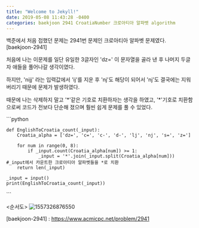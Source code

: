 ```yaml
---
title: "Welcome to Jekyll!"
date: 2019-05-08 11:43:28 -0400
categories: baekjoon 2941 CroatiaNumber 크로아티아 알파벳 algorithm
---
```

백준에서 처음 접했던 문제는 2941번 문제인 크로아티아 알파벳 문제였다.
[baekjoon-2941]

처음에 나는 이문제를 일단 유일한 3글자인 'dz=' 이 문자열을 골라 낸 후 나머지 두글자 애들을 풀어나갈 생각이였다.

하지만, 'nijj' 라는 입력값에서 'ij'를 지운 후 'nj'도 해당이 되어서 'nj'도 결국에는 지워버리기 때문에 문제가 발생하였다.

때문에 나는 삭제하지 말고 '\*'같은 기호로 치환하자는 생각을 하였고, '\*'기호로 치환함으로써 코드가 전보다 단순해 졌으며
훨씬 쉽게 문제를 풀 수 있었다.

​```python

    def EnglishToCroatia_count(_input):
        Croatia_alpha = ['dz=', 'c=', 'c-', 'd-', 'lj', 'nj', 's=', 'z=']
    
        for num in range(0, 8):
            if _input.count(Croatia_alpha[num]) >= 1:
                _input = '*'.join(_input.split(Croatia_alpha[num])) #_input에서 카운트한 크로아티아 알파벳들을 *로 치환
        return len(_input)
    
    _input = input()
    print(EnglishToCroatia_count(_input))
​```

<순서도>
![1557326876550](https://user-images.githubusercontent.com/50315641/57384572-d4071d00-71eb-11e9-8094-cfc1d974d207.jpg)

[baekjoon-2941] : https://www.acmicpc.net/problem/2941
